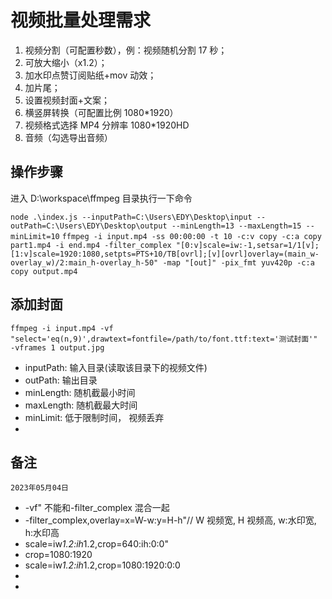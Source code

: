 # 视频批量处理需求

1. 视频分割（可配置秒数），例：视频随机分割 17 秒；
2. 可放大缩小（x1.2）；
3. 加水印点赞订阅贴纸+mov 动效；
4. 加片尾；
5. 设置视频封面+文案；
6. 横竖屏转换（可配置比例 1080\*1920）
7. 视频格式选择 MP4 分辨率 1080\*1920HD
8. 音频（勾选导出音频）

## 操作步骤

进入 D:\workspace\ffmpeg 目录执行一下命令

`node .\index.js --inputPath=C:\Users\EDY\Desktop\input --outPath=C:\Users\EDY\Desktop\output --minLength=13 --maxLength=15 --minLimit=10`
`ffmpeg -i input.mp4 -ss 00:00:00 -t 10 -c:v copy -c:a copy part1.mp4 -i end.mp4 -filter_complex "[0:v]scale=iw:-1,setsar=1/1[v];[1:v]scale=1920:1080,setpts=PTS+10/TB[ovrl];[v][ovrl]overlay=(main_w-overlay_w)/2:main_h-overlay_h-50" -map "[out]" -pix_fmt yuv420p -c:a copy output.mp4`

## 添加封面

`ffmpeg -i input.mp4 -vf "select='eq(n,9)',drawtext=fontfile=/path/to/font.ttf:text='测试封面'" -vframes 1 output.jpg`

- inputPath: 输入目录(读取该目录下的视频文件)
- outPath: 输出目录
- minLength: 随机截最小时间
- maxLength: 随机截最大时间
- minLimit: 低于限制时间， 视频丢弃
-

## 备注

`2023年05月04日`

- -vf" 不能和-filter_complex 混合一起
- -filter_complex,overlay=x=W-w:y=H-h"// W 视频宽, H 视频高, w:水印宽, h:水印高
- scale=iw*1.2:ih*1.2,crop=640:ih:0:0"
- crop=1080:1920
- scale=iw*1.2:ih*1.2,crop=1080:1920:0:0
-
-

```

```
